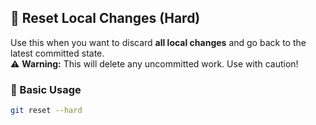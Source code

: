 ## 🔄 Reset Local Changes (Hard)

Use this when you want to discard **all local changes** and go back to the latest committed state.  
⚠️ **Warning:** This will delete any uncommitted work. Use with caution!

### 🧱 Basic Usage

```bash
git reset --hard
